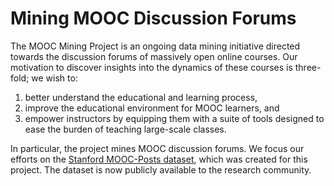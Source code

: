 # Mining MOOC Discussion Forums #

The MOOC Mining Project is an ongoing data mining initiative directed towards
the discussion forums of massively open online courses. Our motivation to
discover insights into the dynamics of these courses is three-fold; we wish to:

1. better understand the educational and learning process,
2. improve the educational environment for MOOC learners, and
3. empower instructors by equipping them with a suite of tools designed to
   ease the burden of teaching large-scale classes.

In particular, the project mines MOOC discussion forums. We focus
our efforts on the [Stanford MOOC-Posts
dataset](http://datastage.stanford.edu/StanfordMoocPosts/ "MOOC-Posts"), which
was created for this project. The dataset is now publicly available to the research
community.
